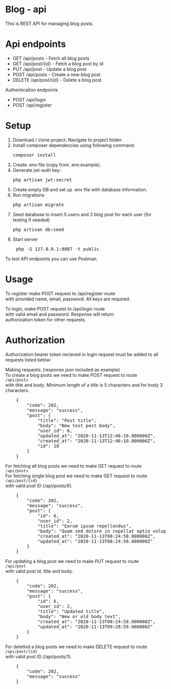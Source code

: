 # Blog - api

This is REST API for managing blog posts. 

# Api endpoints

- GET /api/posts - Fetch all blog posts
- GET /api/post/{id} - Fetch a blog post by id
- PUT /api/post - Update a blog post
- POST /api/posts - Create a new blog post
- DELETE /api/post/{id} - Delete a blog post

Authentication endpoints

- POST /api/login
- POST /api/register

# Setup

1. Download / clone project. Navigate to project folder.</br>
2. Install composer dependencies using following command:</br>
    <pre>composer install</pre>
3. Create .env file (copy from .env.example).</br>
4. Generate jwt-auth key:</br>
    <pre>php artisan jwt:secret</pre>
5. Create empty DB and set up .env file with database information.</br>
6. Run migrations</br>
    <pre>php artisan migrate</pre>
7. Seed database to insert 5 users and 3 blog post for each user (for testing if needed)</br>
    <pre>php artisan db:seed</pre>
8. Start server</br>
<pre>
    php -S 127.0.0.1:8887 -t public
</pre>
To test API endpoints you can use Postman.

# Usage

To register make POST request to /api/register route</br>
with provided name, email, password. All keys are required.</br>

To login, make POST request to /api/login route</br>
with valid email and password. Response will return</br>
authorization token for other requests.</Br>

# Authorization

Authorization bearer token recieved in login request must be added to all</br>
requests listed below:

Making requests: (response json included as example)</br>
To create a blog posts we need to make POST request to route</br>
`/api/posts`</br>
with title and body. Minimum length of a title is 5 characters and for body 3 characters.
<pre>
    {
        "code": 202,
        "message": "success",
        "post": {
            "title": "Post title",
            "body": "New test post body",
            "user_id": 6,
            "updated_at": "2020-11-13T12:46:10.000000Z",
            "created_at": "2020-11-13T12:46:10.000000Z",
            "id": 18
        }
    }
</pre>
For fetching all blog posts we need to make GET request to route `/api/posts`</br>
For fetching single blog post we need to make GET request to route</br>
`/api/post/{id}` </br>with valid post ID (/api/posts/6).</br>
<pre>
    {
        "code": 202,
        "message": "success",
        "post": {
            "id": 6,
            "user_id": 2,
            "title": "Earum ipsum repellendus",
            "body": "Quam sed dolore in repellat optio voluptatem. Ratione minima sed occaecati incidunt tempore quos.",
            "created_at": "2020-11-13T08:24:58.000000Z",
            "updated_at": "2020-11-13T08:24:58.000000Z"
        }
    }
</pre>

For updating a blog post we need to make PUT request to route</br>
`/api/post` </br>with valid post id, title and body.</br>
<pre>
    {
        "code": 202,
        "message": "success",
        "post": {
            "id": 6,
            "user_id": 2,
            "title": "Updated title",
            "body": "New or old body text",
            "created_at": "2020-11-13T08:24:58.000000Z",
            "updated_at": "2020-11-13T09:28:59.000000Z"
        }
    }
</pre>

For deletind a blog posts we need to make DELETE request to route</br>
`/api/post/{id}` </br>with valid post ID (/api/posts/1).</br>
<pre>
    {
        "code": 202,
        "message": "success"
    }
</pre>